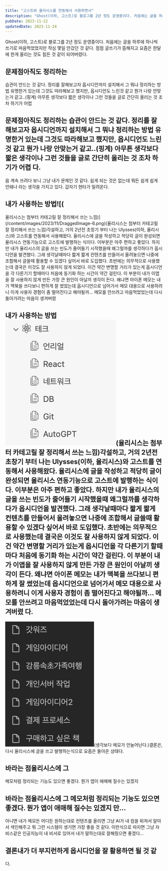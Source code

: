 ```yaml
---
title: "고스트와 율리시스를 연동해서 사용하면서"
description: "Ghost(이하, 고스트)로 블로그를 2년 정도 운영중이다. 처음에는 글을 하루에 하나씩 쓰기로 마음먹었었지만 작심 몇일 안갔던 것 같다. 점점 글쓰기가 뜸해지고 요즘은 한달에 한게 올리는 것도 힘든 것 같이 되어버렸다.   문제점  아직도 정리하는 습관이 안드는 것 같다. 정리를 잘해..."
pubDate: 2023-11-22
updatedDate: 2023-11-24
---
```


Ghost(이하, 고스트)로 블로그를 2년 정도 운영중이다. 처음에는 글을 하루에 하나씩 쓰기로 마음먹었었지만 작심 몇일 안갔던 것 같다. 점점 글쓰기가 뜸해지고 요즘은 한달에 한게 올리는 것도 힘든 것 같이 되어버렸다.

## 문제점아직도 정리하는

습관이 안드는 것 같다. 정리를 잘해보고자 옵시디언까지 설치해서 그 뭐냐 정리하는 방법 유명한거 있는데 그것도 따라해보고 했지만, 옵시디언도 느린것 같고 뭔가 나랑 안맞는거 같고..(핑계) 아무튼 생각보다 짧은 생각이나 그런 것들을 글로 간단히 올리는 것 조차 하기가 어렵
## 문제점아직도 정리하는 습관이 안드는 것 같다. 정리를 잘해보고자 옵시디언까지 설치해서 그 뭐냐 정리하는 방법 유명한거 있는데 그것도 따라해보고 했지만, 옵시디언도 느린것 같고 뭔가 나랑 안맞는거 같고..(핑계) 아무튼 생각보다 짧은 생각이나 그런 것들을 글로 간단히 올리는 것 조차 하기가 어렵 다.

음 계속 쓰려다 보니 그냥 내가 문제인 것 같다. 쉽게 되는 것은 없는데 뭐든 쉽게 쉽게 안돼나 라는 생각을 가지고 있다. 갑자기 현타가 밀려온다.

## 내가 사용하는 방법![(

율리시스는 첨부터 카테고릴 잘 정리해서 쓰는 느낌)](/content/images/2023/11/DraggedImage-6.png)(율리시스는 첨부터 카테고릴 잘 정리해서 쓰는 느낌)각설하고, 거의 2년전 초창기 부터 나는 Ulysses(이하, 율리시스)와 고스트를 연동해서 사용해왔다. 율리시스에 글을 작성하고 적당히 글이 완성되면 율리시스 연동기능으로 고스트에 발행하는 식이다. 이부분은 아주 편하고 좋았다. 하지만 내가 율리시스의 글을 쓰는 빈도가 줄어들기 시작했을때 왜그럴까를 생각하다가 옵시디언을 발견했다. 그래 생각날때마다 짧게 짧게 컨텐츠를 만들어서 올려놓으면 나중에 조합해서 글쓸때 활용할 수 있겠다 싶어서 바로 도입했다. 초반에는 의무적으로 사용했는데 결국은 이것도 잘 사용하지 않게 되었다. 이건 약간 변명할 거리가 있는게 옵시디언을 각 다른기기 할때마다 처음에 동기화 하는 시간이 약간 걸린다. 이 부분이 내가 이앱을 잘 사용하지 않게 만든 가장 큰 원인이 아날끼 생각이 든다. 왜냐면 아이폰 메모는 내가 맥북을 쓰다보니 편하게 잘 썼었는데 옵시디언으로 넘어가서 메모 대용으로 사용하려니 이게 사용자 경험이 좀 떨어진다고 해야될까… 메모를 안쓰려고 마음먹었었는데 다시 돌아가려는 마음이 생겨버렸
## 내가 사용하는 방법![(율리시스는 첨부터 카테고릴 잘 정리해서 쓰는 느낌)](/content/images/2023/11/DraggedImage-6.png)(율리시스는 첨부터 카테고릴 잘 정리해서 쓰는 느낌)각설하고, 거의 2년전 초창기 부터 나는 Ulysses(이하, 율리시스)와 고스트를 연동해서 사용해왔다. 율리시스에 글을 작성하고 적당히 글이 완성되면 율리시스 연동기능으로 고스트에 발행하는 식이다. 이부분은 아주 편하고 좋았다. 하지만 내가 율리시스의 글을 쓰는 빈도가 줄어들기 시작했을때 왜그럴까를 생각하다가 옵시디언을 발견했다. 그래 생각날때마다 짧게 짧게 컨텐츠를 만들어서 올려놓으면 나중에 조합해서 글쓸때 활용할 수 있겠다 싶어서 바로 도입했다. 초반에는 의무적으로 사용했는데 결국은 이것도 잘 사용하지 않게 되었다. 이건 약간 변명할 거리가 있는게 옵시디언을 각 다른기기 할때마다 처음에 동기화 하는 시간이 약간 걸린다. 이 부분이 내가 이앱을 잘 사용하지 않게 만든 가장 큰 원인이 아날끼 생각이 든다. 왜냐면 아이폰 메모는 내가 맥북을 쓰다보니 편하게 잘 썼었는데 옵시디언으로 넘어가서 메모 대용으로 사용하려니 이게 사용자 경험이 좀 떨어진다고 해야될까… 메모를 안쓰려고 마음먹었었는데 다시 돌아가려는 마음이 생겨버렸 다.

![(생각보다 메모가 안늘어난다.)](/content/images/2023/11/DraggedImage-1-1.png)(생각보다 메모가 안늘어난다.)결론은, 다시 율리시스에 글을 쓰고 발행하는식으로 요즘은 돌아온 상태다.

## 바라는 점율리시스에 그

메모처럼 정리되는 기능도 있으면 좋겠다. 뭔가 앱이 애매해 질수는 있겠지
## 바라는 점율리시스에 그 메모처럼 정리되는 기능도 있으면 좋겠다. 뭔가 앱이 애매해 질수는 있겠지 만…

아니면 내가 메모든 어디든 원하는대로 컨텐츠를 올리면 그냥 AI가 내 컴을 뒤져서 알아서 색인해주고 뭐 그런 시스템이 생기면 가장 좋을 것 같다.
이런식으로 따지면 그냥 자비스같은 인공지능이 내 비서로 있어서 내가 말하는대로 잘해줬으면 좋겠다…

## 결론내가 더 부지런하게 옵시디언을 잘 활용하면 될 것 같

다.
